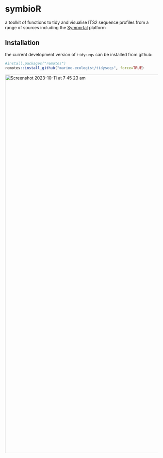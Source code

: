 # symbioR

a toolkit of functions to tidy and visualise ITS2 sequence profiles from a range of sources including the [Symportal](https://symportal.org) platform


## Installation

the current development version of `tidyseqs` can be installed from github:

``` r
#install.packages("remotes")
remotes::install_github("marine-ecologist/tidyseqs", force=TRUE)

```


<img width="1248" alt="Screenshot 2023-10-11 at 7 45 23 am" src="https://github.com/marine-ecologist/tidyseqs/assets/93563980/1d7cbf0e-4804-4257-97b2-dc09d00a399a">
